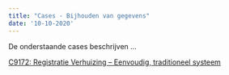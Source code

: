 ```yaml
---
title: "Cases - Bijhouden van gegevens"
date: '10-10-2020'
---
```

De onderstaande cases beschrijven ...

[C9172: Registratie Verhuizing – Eenvoudig, traditioneel systeem](./cases/C9172)


